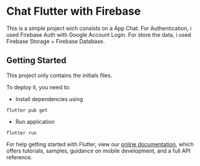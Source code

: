 # Chat Flutter with Firebase

This is a simple project wich consists on a App Chat.
For Authentication, i used Firebase Auth with Google Account Login.
For store the data, i used Firebase Storage + Firebase Database.

## Getting Started

This project only contains the initials files.

To deploy it, you need to:

- Install dependencies using
```
flutter pub get
```

- Run application
```
flutter run
```

For help getting started with Flutter, view our
[online documentation](https://flutter.dev/docs), which offers tutorials,
samples, guidance on mobile development, and a full API reference.
